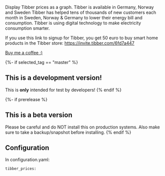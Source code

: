 Display Tibber prices as a graph.
Tibber is available in Germany, Norway and Sweden
Tibber has helped tens of thousands of new customers each month in Sweden, Norway & Germany to lower their energy bill and consumption. Tibber is using digital technology to make electricity consumption smarter.

If you use this link to signup for Tibber, you get 50 euro to buy smart home products in the Tibber store: https://invite.tibber.com/6fd7a447

[Buy me a coffee :)](http://paypal.me/dahoiv)


{%- if selected_tag == "master" %}
## This is a development version!
This is **only** intended for test by developers!
{% endif %}

{%- if prerelease %}
## This is a beta version
Please be careful and do NOT install this on production systems. Also make sure to take a backup/snapshot before installing.
{% endif %}


## Configuration 

In configuration.yaml:

```
tibber_prices:
```
